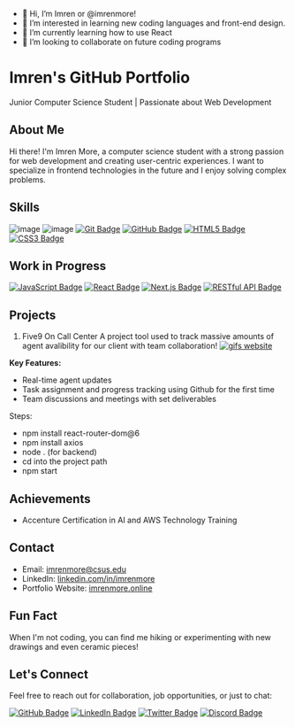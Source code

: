 - 👋 Hi, I’m Imren or @imrenmore!
- 👀 I’m interested in learning new coding languages and front-end design.
- 🌱 I’m currently learning how to use React
- 💞️ I’m looking to collaborate on future coding programs

# Imren's GitHub Portfolio

Junior Computer Science Student | Passionate about Web Development

## About Me

Hi there! I'm Imren More, a computer science student with a strong passion for web development and creating user-centric experiences. I want to specialize in frontend technologies in the future and I enjoy solving complex problems.

## Skills
![image](https://github.com/imrenmore/imrenmore/assets/98141213/c813de73-481f-4005-87f3-1764c39da383)
![image](https://github.com/imrenmore/imrenmore/assets/98141213/cfdcea1f-9ae3-4e85-a3ca-861b4e77d061)
[![Git Badge](https://img.shields.io/badge/Git-F05032?style=for-the-badge&logo=git&logoColor=white)](https://git-scm.com/)
[![GitHub Badge](https://img.shields.io/badge/GitHub-181717?style=for-the-badge&logo=github&logoColor=white)](https://github.com/)
[![HTML5 Badge](https://img.shields.io/badge/HTML5-E34F26?style=for-the-badge&logo=html5&logoColor=white)](https://developer.mozilla.org/en-US/docs/Web/Guide/HTML/HTML5)
[![CSS3 Badge](https://img.shields.io/badge/CSS3-1572B6?style=for-the-badge&logo=css3&logoColor=white)](https://developer.mozilla.org/en-US/docs/Web/CSS)

## Work in Progress
[![JavaScript Badge](https://img.shields.io/badge/JavaScript-F7DF1E?style=for-the-badge&logo=javascript&logoColor=white&color=2bbc8a)](https://developer.mozilla.org/en-US/docs/Web/JavaScript)
[![React Badge](https://img.shields.io/badge/React-61DAFB?style=for-the-badge&logo=react&logoColor=white&color=61DAFB)](https://reactjs.org/)
[![Next.js Badge](https://img.shields.io/badge/Next.js-000000?style=for-the-badge&logo=next.js&logoColor=white)](https://nextjs.org/)
[![RESTful API Badge](https://img.shields.io/badge/RESTful%20API-FF5733?style=for-the-badge&logo=api&logoColor=white)](https://en.wikipedia.org/wiki/Representational_state_transfer)


## Projects

1. Five9 On Call Center
A project tool used to track massive amounts of agent avalibility for our client with team collaboration!
<a href="http://freegifmaker.me/"><img src="http://i.freegifmaker.me/1/6/9/2/4/0/16924045602027526.gif?1692404560" alt="gifs website"/></a><br/><a href="http://www.freegifmaker.me/"><a/>

**Key Features:**
- Real-time agent updates
- Task assignment and progress tracking using Github for the first time
- Team discussions and meetings with set deliverables
  
Steps:
- npm install react-router-dom@6
- npm install axios
- node . (for backend)
- cd into the project path
- npm start

## Achievements

- Accenture Certification in AI and AWS Technology Training

## Contact

- Email: imrenmore@csus.edu
- LinkedIn: [linkedin.com/in/imrenmore](https://www.linkedin.com/in/imrenmore)
- Portfolio Website: [imrenmore.online](https://www.imrenmore.online)

## Fun Fact

When I'm not coding, you can find me hiking or experimenting with new drawings and even ceramic pieces!

## Let's Connect

Feel free to reach out for collaboration, job opportunities, or just to chat:



[![GitHub Badge](https://img.shields.io/badge/GitHub-000000?style=for-the-badge&logo=GitHub&logoColor=white)](https://github.com/imrenmore)
[![LinkedIn Badge](https://img.shields.io/badge/LinkedIn-Profile-blue?style=for-the-badge&logo=linkedin)](https://www.linkedin.com/in/imrenmore/)
[![Twitter Badge](https://img.shields.io/twitter/follow/imren_more?style=for-the-badge&logo=twitter&logoColor=white&label=Follow)](https://twitter.com/imren_more)
[![Discord Badge](https://img.shields.io/static/v1?style=for-the-badge&logo=discord&label=Chat&message=.imren&color=7289DA)](https://discordapp.com/users/.imren)
